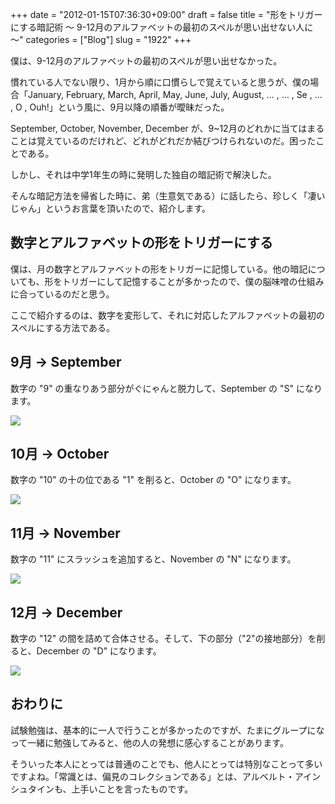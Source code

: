 +++
date = "2012-01-15T07:36:30+09:00"
draft = false
title = "形をトリガーにする暗記術 〜 9-12月のアルファベットの最初のスペルが思い出せない人に 〜"
categories = ["Blog"]
slug = "1922"
+++

僕は、9-12月のアルファベットの最初のスペルが思い出せなかった。

慣れている人でない限り、1月から順に口慣らしで覚えていると思うが、僕の場合「January, February, March, April, May, June, July, August, … , … , Se , … , O , Ouh!」という風に、9月以降の順番が曖昧だった。

September, October, November, December が、9~12月のどれかに当てはまることは覚えているのだけれど、どれがどれだか結びつけられないのだ。困ったことである。

しかし、それは中学1年生の時に発明した独自の暗記術で解決した。

そんな暗記方法を帰省した時に、弟（生意気である）に話したら、珍しく「凄いじゃん」というお言葉を頂いたので、紹介します。

## 数字とアルファベットの形をトリガーにする

僕は、月の数字とアルファベットの形をトリガーに記憶している。他の暗記についても、形をトリガーにして記憶することが多かったので、僕の脳味噌の仕組みに合っているのだと思う。

ここで紹介するのは、数字を変形して、それに対応したアルファベットの最初のスペルにする方法である。

## 9月 → September

数字の "9" の重なりあう部分がぐにゃんと脱力して、September の "S" になります。

![](/images/2012/01/1922_1.png)

## 10月 → October

数字の "10" の十の位である "1" を削ると、October の "O" になります。

![](/images/2012/01/1922_2.png)

## 11月 → November

数字の "11" にスラッシュを追加すると、November の "N" になります。

![](/images/2012/01/1922_3.png)

## 12月 → December

数字の "12" の間を詰めて合体させる。そして、下の部分（"2"の接地部分）を削ると、December の "D" になります。

![](/images/2012/01/1922_4.png)

## おわりに

試験勉強は、基本的に一人で行うことが多かったのですが、たまにグループになって一緒に勉強してみると、他の人の発想に感心することがあります。

そういった本人にとっては普通のことでも、他人にとっては特別なことって多いですよね。「常識とは、偏見のコレクションである」とは、アルベルト・アインシュタインも、上手いことを言ったものです。
